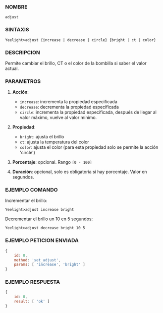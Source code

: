 ### NOMBRE
    adjust


### SINTAXIS
```shell
Yeelight>adjust {increase | decrease | circle} {bright | ct | color}
```

###  DESCRIPCION
Permite cambiar el brillo, CT o el color de la bombilla si saber el valor actual.


###  PARAMETROS
1. **Acción**:
    - `increase`: incrementa la propiedad especificada
    - `decrease`: decrementa la propiedad especificada
    - `circle`:   incrementa la propiedad especificada, después de llegar al valor máximo, vuelve al valor mínimo.
    
2. **Propiedad**:
    - `bright`: ajusta el brillo
    - `ct`:     ajusta la temperatura del color
    - `color`:  ajusta el color (para esta propiedad solo se permite la acción 'circle')

3. **Porcentaje**: opcional. Rango `[0 - 100]`

4. **Duración**: opcional, solo es obligatoria si hay porcentaje. Valor en segundos.

###  EJEMPLO COMANDO
Incrementar el brillo:
```shell
Yeelight>adjust increase bright
```

Decrementar el brillo un 10 en 5 segundos:
```shell
Yeelight>adjust decrease bright 10 5
```


###  EJEMPLO PETICION ENVIADA
```javascript
{ 
    id: 0, 
    method: 'set_adjust', 
    params: [ 'increase', 'bright' ] 
}
```

###  EJEMPLO RESPUESTA
```javascript
{
    id: 0, 
    result: [ 'ok' ] 
}